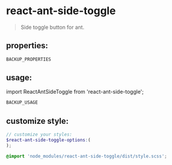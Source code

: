 # react-ant-side-toggle
> Side toggle button for ant.


## properties:
```javascript
BACKUP_PROPERTIES
```

## usage:
import ReactAntSideToggle from 'react-ant-side-toggle';

```jsx
BACKUP_USAGE
```

## customize style:
```scss
// customize your styles:
$react-ant-side-toggle-options:(
);

@import 'node_modules/react-ant-side-toggle/dist/style.scss';
```
